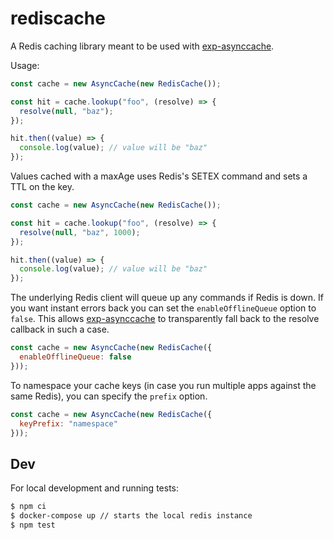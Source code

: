 rediscache
==========

A Redis caching library meant to be used with [exp-asynccache](https://github.com/ExpressenAB/exp-asynccache).

Usage:

```javascript
const cache = new AsyncCache(new RedisCache());

const hit = cache.lookup("foo", (resolve) => {
  resolve(null, "baz");
});

hit.then((value) => {
  console.log(value); // value will be "baz"
});
```

Values cached with a maxAge uses Redis's SETEX command and sets a TTL on the key.

```javascript
const cache = new AsyncCache(new RedisCache());

const hit = cache.lookup("foo", (resolve) => {
  resolve(null, "baz", 1000);
});

hit.then((value) => {
  console.log(value); // value will be "baz"
});
```

The underlying Redis client will queue up any commands if Redis is down. If you want instant errors back you can set the `enableOfflineQueue` option to `false`. This allows [exp-asynccache](https://github.com/ExpressenAB/exp-asynccache) to transparently fall back to the resolve callback in such a case.

```javascript
const cache = new AsyncCache(new RedisCache({
  enableOfflineQueue: false
}));
```

To namespace your cache keys (in case you run multiple apps against the same Redis), you can specify the `prefix` option.

```javascript
const cache = new AsyncCache(new RedisCache({
  keyPrefix: "namespace"
}));
```

## Dev

For local development and running tests:

```bash
$ npm ci
$ docker-compose up // starts the local redis instance
$ npm test
```
